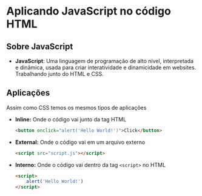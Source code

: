 # Aplicando JavaScript no código HTML 

## Sobre JavaScript 

- **JavaScript**: Uma linguagem de programação de alto nível, interpretada e dinâmica, usada para criar interatividade e dinamicidade em websites. Trabalhando junto do HTML e CSS.

## Aplicações

Assim como CSS temos os mesmos tipos de aplicações

- **Inline:** Onde o código vai junto da tag HTML
    ```html
    <button onclick="alert('Hello World!')">Click</button>
    ```

- **External:** Onde o código vai em um arquivo externo
    ```html
    <script src="script.js"></script>
    ```
    
- **Interno:** Onde o código vai dentro da tag `<script>` no HTML
    ```html
    <script>
        alert('Hello World!')
    </script>
    ```